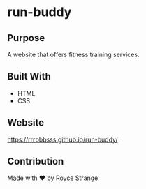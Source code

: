 # run-buddy


## Purpose
A website that offers fitness training services.

## Built With
* HTML
* CSS

## Website
https://rrrbbbsss.github.io/run-buddy/


## Contribution
Made with ❤️ by Royce Strange
